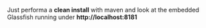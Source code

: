 Just performa a <b>clean install</b> with maven and look at the embedded Glassfish running under <b>http://localhost:8181</b>
